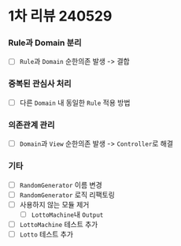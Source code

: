 # 1차 리뷰 240529

### Rule과 Domain 분리
- [ ] `Rule`과 `Domain` 순한의존 발생 -> 결합

### 중복된 관심사 처리
- [ ] 다른 `Domain` 내 동일한 `Rule` 적용 방법

### 의존관계 관리
- [ ] `Domain`과 `View` 순한의존 발생 -> `Controller`로 해결

### 기타
- [ ] `RandomGenerator` 이름 변경
- [ ] `RandomGenerator` 로직 리팩토링
- [ ] 사용하지 않는 모듈 제거
    - [ ] `LottoMachine`내 `Output`
- [ ] `LottoMachine` 테스트 추가
- [ ] `Lotto` 테스트 추가
